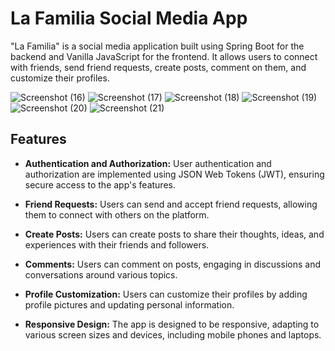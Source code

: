 # La Familia Social Media App

"La Familia" is a social media application built using Spring Boot for the backend and Vanilla JavaScript for the frontend. It allows users to connect with friends, send friend requests, create posts, comment on them, and customize their profiles.

![Screenshot (16)](https://github.com/HrushikHaru/la-familia/assets/142052337/53b52204-f562-405f-a763-5f7e6d52efab)
![Screenshot (17)](https://github.com/HrushikHaru/la-familia/assets/142052337/701eac31-33b0-4630-b39c-07de966ec58b)
![Screenshot (18)](https://github.com/HrushikHaru/la-familia/assets/142052337/d092a790-24f9-4822-b3dc-ce90ff605a5a)
![Screenshot (19)](https://github.com/HrushikHaru/la-familia/assets/142052337/6d613119-ae44-4c8a-8f3c-74333901d571)
![Screenshot (20)](https://github.com/HrushikHaru/la-familia/assets/142052337/37e10a48-a8af-487c-b9c0-6e069658e157)
![Screenshot (21)](https://github.com/HrushikHaru/la-familia/assets/142052337/5d385825-5b7f-475a-bbef-79911b163b25)

## Features

- **Authentication and Authorization:** User authentication and authorization are implemented using JSON Web Tokens (JWT), ensuring secure access to the app's features.

- **Friend Requests:** Users can send and accept friend requests, allowing them to connect with others on the platform.

- **Create Posts:** Users can create posts to share their thoughts, ideas, and experiences with their friends and followers.

- **Comments:** Users can comment on posts, engaging in discussions and conversations around various topics.

- **Profile Customization:** Users can customize their profiles by adding profile pictures and updating personal information.
- **Responsive Design:** The app is designed to be responsive, adapting to various screen sizes and devices, including mobile phones and laptops.
